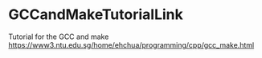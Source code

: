 # GCCandMakeTutorialLink
Tutorial for the GCC and make 
https://www3.ntu.edu.sg/home/ehchua/programming/cpp/gcc_make.html
